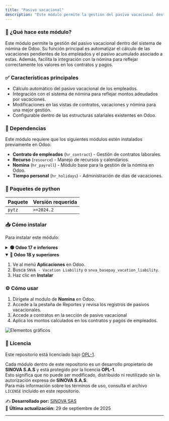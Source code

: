 ```yaml
---
title: "Pasivo vacacional"
description: "Este módulo permite la gestión del pasivo vacacional dentro del sistema de nómina de Odoo."
---
```


### 📌 ¿Qué hace este módulo?
Este módulo permite la gestión del pasivo vacacional dentro del sistema de nómina de Odoo. Su función principal es automatizar el cálculo de las vacaciones pendientes de los empleados y el pasivo acumulado asociado a estas. Además, facilita la integración con la nómina para reflejar correctamente los valores en los contratos y pagos.

### ✅ Características principales

- Cálculo automático del pasivo vacacional de los empleados.
- Integración con el sistema de nómina para reflejar montos adeudados por vacaciones.
- Modificaciones en las vistas de contratos, vacaciones y nómina para una mejor gestión.
- Configurable dentro de las estructuras salariales existentes en Odoo. 


### 🔗 Dependencias
Este módulo requiere que los siguientes módulos estén instalados previamente en Odoo:
- **Contrato de empleados** (`hr_contract`) - Gestión de contratos laborales.
- **Recurso** (`resource`)  - Manejo de recursos y calendarios.
- **Nomina** (`hr_payroll`) - Módulo base para la gestión de la nómina en Odoo.
- **Tiempo personal** (`hr_holidays`) - Administración de días de vacaciones.


### 🔧 Paquetes de python
| Paquete        | Versión requerida |
|---------------|----------------|
| `pytz`      | `>=2024.2`      |


### 📥 Cómo instalar
Para instalar este módulo:
<details>
  <summary><strong>🟢 Odoo 17 e inferiores</strong></summary>

1. Ve al menú **Aplicaciones** en Odoo.
2. Busca `Pasivo Vacacional` o `nbt_pasivo_vacacional`.
3. Haz clic en **Instalar**
</details>

<details open>
  <summary><strong>🔵 Odoo 18 y superiores</strong></summary>
  
1. Ve al menú **Aplicaciones** en Odoo.
2. Busca `SNVA - Vacation Liability` o `snva_basepay_vacation_liability`.
3. Haz clic en **Instalar**
</details>

### ⚙️ Cómo usar
1. Dirígete al modulo de **Nomina** en Odoo.
2. Accede a la pestaña de Reportes y revisa los registros de pasivos vacacionales.
3. Accede a contratos en la sección de pasivo vacacional 
4. Aplica los montos calculados en los contratos y pagos de empleados.

![Elementos gráficos](/assets/e_payroll/vacation-liability.gif)

### 📜 Licencia

Este repositorio está licenciado bajo [OPL-1](LICENSE).

Cada módulo dentro de este repositorio es un desarrollo propietario de **SINOVA S.A.S** y está protegido por la licencia **OPL-1**.  
Esto significa que no puede ser modificado, distribuido ni reutilizado sin la autorización expresa de **SINOVA S.A.S**.  
Para más información sobre los términos de uso, consulta el archivo `LICENSE` incluido en este repositorio.

✍️ **Desarrollado por:** [SINOVA SAS](https://www.sinova.co/)  
📅 **Última actualización:** 29 de septiembre de 2025

---
